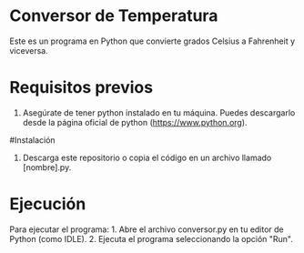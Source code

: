 # Conversor de Temperatura

Este es un programa en Python que convierte grados Celsius a Fahrenheit y viceversa.

# Requisitos previos

1. Asegúrate de tener python instalado en tu máquina. Puedes descargarlo desde la página oficial de python (https://www.python.org).

#Instalación

1. Descarga este repositorio o copia el código en un archivo llamado [nombre].py.

# Ejecución

Para ejecutar el programa:
    1. Abre el archivo conversor.py  en tu editor de Python (como IDLE).
    2. Ejecuta el programa seleccionando la opción "Run".
